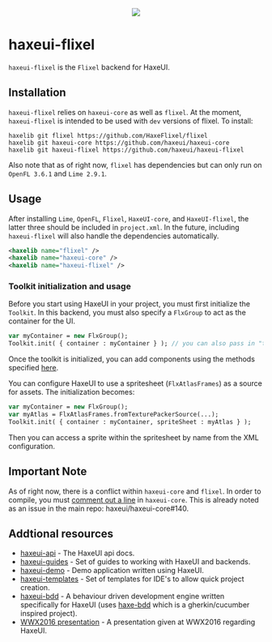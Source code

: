 <p align="center">
  <img src="http://haxeui.org/db/haxeui2-warning.png"/>
</p>

# haxeui-flixel
`haxeui-flixel` is the `Flixel` backend for HaxeUI.


## Installation
`haxeui-flixel` relies on `haxeui-core` as well as `flixel`. At the moment, `haxeui-flixel` is intended to be used with `dev` versions of flixel. To install:

```
haxelib git flixel https://github.com/HaxeFlixel/flixel
haxelib git haxeui-core https://github.com/haxeui/haxeui-core
haxelib git haxeui-flixel https://github.com/haxeui/haxeui-flixel
```

Also note that as of right now, `flixel` has dependencies but can only run on `OpenFL 3.6.1` and `Lime 2.9.1`.

## Usage

After installing `Lime`, `OpenFL`, `Flixel`, `HaxeUI-core`, and `HaxeUI-flixel`, the latter three should be included in `project.xml`. In the future, including `haxeui-flixel` will also handle the dependencies automatically.

```xml
<haxelib name="flixel" />
<haxelib name="haxeui-core" />
<haxelib name="haxeui-flixel" />
```

### Toolkit initialization and usage
Before you start using HaxeUI in your project, you must first initialize the `Toolkit`. In this backend, you must also specify a `FlxGroup` to act as the container for the UI.

```haxe
var myContainer = new FlxGroup();
Toolkit.init( { container : myContainer } ); // you can also pass in "this" FlxState!
```
Once the toolkit is initialized, you can add components using the methods specified <a href="https://github.com/haxeui/haxeui-core#adding-components-using-haxe-code">here</a>.

You can configure HaxeUI to use a spritesheet (`FlxAtlasFrames`) as a source for assets. The initialization becomes:
```haxe
var myContainer = new FlxGroup();
var myAtlas = FlxAtlasFrames.fromTexturePackerSource(...);
Toolkit.init( { container : myContainer, spriteSheet : myAtlas } );
```
Then you can access a sprite within the spritesheet by name from the XML configuration.

## Important Note
As of right now, there is a conflict within `haxeui-core` and `flixel`. In order to compile, you must [comment out a line](https://github.com/haxeui/haxeui-core/blob/master/haxe/ui/core/Component.hx#L1168) in `haxeui-core`. This is already noted as an issue in the main repo: haxeui/haxeui-core#140.


## Addtional resources
* <a href="http://haxeui.github.io/haxeui-api/">haxeui-api</a> - The HaxeUI api docs.
* <a href="https://github.com/haxeui/haxeui-guides">haxeui-guides</a> - Set of guides to working with HaxeUI and backends.
* <a href="https://github.com/haxeui/haxeui-demo">haxeui-demo</a> - Demo application written using HaxeUI.
* <a href="https://github.com/haxeui/haxeui-templates">haxeui-templates</a> - Set of templates for IDE's to allow quick project creation.
* <a href="https://github.com/haxeui/haxeui-bdd">haxeui-bdd</a> - A behaviour driven development engine written specifically for HaxeUI (uses <a href="https://github.com/haxeui/haxe-bdd">haxe-bdd</a> which is a gherkin/cucumber inspired project).
* <a href="https://www.youtube.com/watch?v=L8J8qrR2VSg&feature=youtu.be">WWX2016 presentation</a> - A presentation given at WWX2016 regarding HaxeUI.

